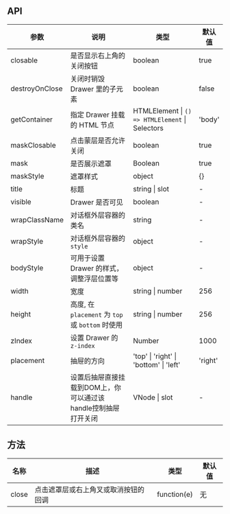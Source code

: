 ## API

| 参数 | 说明 | 类型 | 默认值 |
| --- | --- | --- | --- |
| closable | 是否显示右上角的关闭按钮 | boolean | true |
| destroyOnClose | 关闭时销毁 Drawer 里的子元素 | boolean | false |
| getContainer | 指定 Drawer 挂载的 HTML 节点 | HTMLElement \| `() => HTMLElement` \| Selectors | 'body' |
| maskClosable | 点击蒙层是否允许关闭 | boolean | true |
| mask | 是否展示遮罩 | Boolean | true |
| maskStyle | 遮罩样式 | object | {} |
| title | 标题 | string \| slot | - |
| visible | Drawer 是否可见 | boolean | - |
| wrapClassName | 对话框外层容器的类名 | string | - |
| wrapStyle | 对话框外层容器的`style` | object | - |
| bodyStyle | 可用于设置 Drawer 的样式，调整浮层位置等 | object | - |
| width | 宽度 | string \| number | 256 |
| height | 高度, 在 `placement` 为 `top` 或 `bottom` 时使用 | string \| number | 256 |
| zIndex | 设置 Drawer 的 `z-index` | Number | 1000 |
| placement | 抽屉的方向 | 'top'  \| 'right' \| 'bottom' \| 'left' | 'right'|
| handle | 设置后抽屉直接挂载到DOM上，你可以通过该handle控制抽屉打开关闭 | VNode \| slot | - |

## 方法

| 名称 | 描述 | 类型 | 默认值 |
| --- | --- | --- | --- |
| close | 点击遮罩层或右上角叉或取消按钮的回调 | function(e) | 无 |

